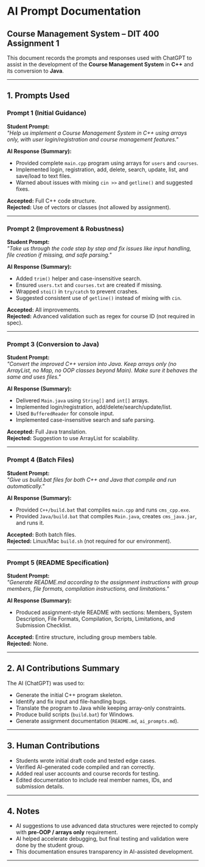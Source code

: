 # AI Prompt Documentation

## Course Management System – DIT 400 Assignment 1

This document records the prompts and responses used with ChatGPT to assist in the development of the **Course Management System** in **C++** and its conversion to **Java**.

---

## 1. Prompts Used

### Prompt 1 (Initial Guidance)
**Student Prompt:**  
*"Help us implement a Course Management System in C++ using arrays only, with user login/registration and course management features."*

**AI Response (Summary):**  
- Provided complete `main.cpp` program using arrays for `users` and `courses`.  
- Implemented login, registration, add, delete, search, update, list, and save/load to text files.  
- Warned about issues with mixing `cin >>` and `getline()` and suggested fixes.

**Accepted:** Full C++ code structure.  
**Rejected:** Use of vectors or classes (not allowed by assignment).

---

### Prompt 2 (Improvement & Robustness)
**Student Prompt:**  
*"Take us through the code step by step and fix issues like input handling, file creation if missing, and safe parsing."*

**AI Response (Summary):**  
- Added `trim()` helper and case-insensitive search.  
- Ensured `users.txt` and `courses.txt` are created if missing.  
- Wrapped `stoi()` in `try/catch` to prevent crashes.  
- Suggested consistent use of `getline()` instead of mixing with `cin`.

**Accepted:** All improvements.  
**Rejected:** Advanced validation such as regex for course ID (not required in spec).

---

### Prompt 3 (Conversion to Java)
**Student Prompt:**  
*"Convert the improved C++ version into Java. Keep arrays only (no ArrayList, no Map, no OOP classes beyond Main). Make sure it behaves the same and uses files."*

**AI Response (Summary):**  
- Delivered `Main.java` using `String[]` and `int[]` arrays.  
- Implemented login/registration, add/delete/search/update/list.  
- Used `BufferedReader` for console input.  
- Implemented case-insensitive search and safe parsing.  

**Accepted:** Full Java translation.  
**Rejected:** Suggestion to use ArrayList for scalability.

---

### Prompt 4 (Batch Files)
**Student Prompt:**  
*"Give us build.bat files for both C++ and Java that compile and run automatically."*

**AI Response (Summary):**  
- Provided `C++/build.bat` that compiles `main.cpp` and runs `cms_cpp.exe`.  
- Provided `Java/build.bat` that compiles `Main.java`, creates `cms_java.jar`, and runs it.  

**Accepted:** Both batch files.  
**Rejected:** Linux/Mac `build.sh` (not required for our environment).

---

### Prompt 5 (README Specification)
**Student Prompt:**  
*"Generate README.md according to the assignment instructions with group members, file formats, compilation instructions, and limitations."*

**AI Response (Summary):**  
- Produced assignment-style README with sections: Members, System Description, File Formats, Compilation, Scripts, Limitations, and Submission Checklist.  

**Accepted:** Entire structure, including group members table.  
**Rejected:** None.

---

## 2. AI Contributions Summary

The AI (ChatGPT) was used to:
- Generate the initial C++ program skeleton.
- Identify and fix input and file-handling bugs.
- Translate the program to Java while keeping array-only constraints.
- Produce build scripts (`build.bat`) for Windows.
- Generate assignment documentation (`README.md`, `ai_prompts.md`).

---

## 3. Human Contributions

- Students wrote initial draft code and tested edge cases.  
- Verified AI-generated code compiled and ran correctly.  
- Added real user accounts and course records for testing.  
- Edited documentation to include real member names, IDs, and submission details.  

---

## 4. Notes

- AI suggestions to use advanced data structures were rejected to comply with **pre-OOP / arrays only** requirement.  
- AI helped accelerate debugging, but final testing and validation were done by the student group.  
- This documentation ensures transparency in AI-assisted development.

---
